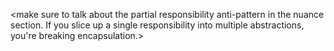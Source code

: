 <make sure to talk about the partial responsibility anti-pattern in the nuance section. If you slice up a single responsibility into multiple abstractions, you're breaking encapsulation.>
